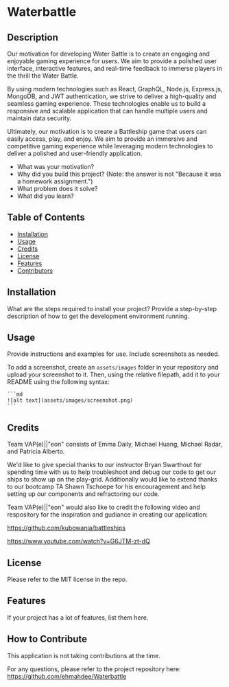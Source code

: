 # Waterbattle


## Description

Our motivation for developing Water Battle is to create an engaging and enjoyable gaming experience for users. We aim to provide a polished user interface, interactive features, and real-time feedback to immerse players in the thrill the Water Battle.

By using modern technologies such as React, GraphQL, Node.js, Express.js, MongoDB, and JWT authentication, we strive to deliver a high-quality and seamless gaming experience. These technologies enable us to build a responsive and scalable application that can handle multiple users and maintain data security.

Ultimately, our motivation is to create a Battleship game that users can easily access, play, and enjoy. We aim to provide an immersive and competitive gaming experience while leveraging modern technologies to deliver a polished and user-friendly application.

- What was your motivation?
- Why did you build this project? (Note: the answer is not "Because it was a homework assignment.")
- What problem does it solve?
- What did you learn?

## Table of Contents 

- [Installation](#installation)
- [Usage](#usage)
- [Credits](#credits)
- [License](#license)
- [Features](#features)
- [Contributors](#contributors)

## Installation

What are the steps required to install your project? Provide a step-by-step description of how to get the development environment running.

## Usage

Provide instructions and examples for use. Include screenshots as needed.

To add a screenshot, create an `assets/images` folder in your repository and upload your screenshot to it. Then, using the relative filepath, add it to your README using the following syntax:

    ```md
    ![alt text](assets/images/screenshot.png)
    ```

## Credits

Team VAP(e)||"eon" consists of Emma Daily, Michael Huang, Michael Radar, and Patricia Alberto.  

We'd like to give special thanks to our instructor Bryan Swarthout for spending time with us to help troubleshoot and debug our code to get our ships to show up on the play-grid.  Additionally would like to extend thanks to our bootcamp TA Shawn Tschoepe for his encouragement and help setting up our components and refractoring our code.  

Team VAP(e)||"eon" would also like to credit the following video and respository for the inspiration and gudiance in creating our application:

https://github.com/kubowania/battleships

https://www.youtube.com/watch?v=G6JTM-zt-dQ


## License

Please refer to the MIT license in the repo. 

## Features

If your project has a lot of features, list them here.

## How to Contribute

This application is not taking contributions at the time.  

For any questions, please refer to the project repository here: https://github.com/ehmahdee/Waterbattle

